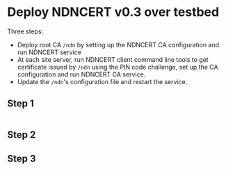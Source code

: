 # Deploy NDNCERT v0.3 over testbed

Three steps:

* Deploy root CA `/ndn` by setting up the NDNCERT CA configuration and run NDNCERT service
* At each site server, run NDNCERT client command line tools to get certificate issued by `/ndn` using the PIN code challenge, set up the CA configuration and run NDNCERT CA service.
* Update the `/ndn`'s configuration file and restart the service.


## Step 1

```bash

```

## Step 2

## Step 3